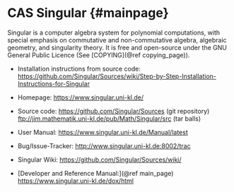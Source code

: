 CAS Singular    {#mainpage}
============

Singular is a computer algebra system for polynomial computations, with
special emphasis on commutative and non-commutative algebra, algebraic
geometry, and singularity theory. It is free and open-source under the
GNU General Public Licence (See [COPYING](@ref copying_page)).

* Installation instructions from source code:
    <https://github.com/Singular/Sources/wiki/Step-by-Step-Installation-Instructions-for-Singular>

* Homepage:
    <https://www.singular.uni-kl.de/>

* Source code:
    <https://github.com/Singular/Sources> (git repository)
    <ftp://jim.mathematik.uni-kl.de/pub/Math/Singular/src> (tar balls)

* User Manual:
    <https://www.singular.uni-kl.de/Manual/latest>

* Bug/Issue-Tracker:
    <http://www.singular.uni-kl.de:8002/trac>

* Singular Wiki:
    <https://github.com/Singular/Sources/wiki/>

* [Developer and Reference Manual:](@ref main_page)
   <https://www.singular.uni-kl.de/dox/html>

